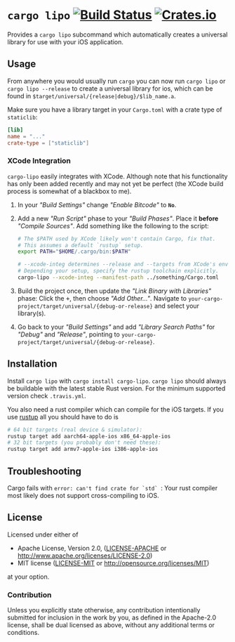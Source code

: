 # `cargo lipo` [![Build Status](https://travis-ci.org/TimNN/cargo-lipo.svg?branch=master)](https://travis-ci.org/TimNN/cargo-lipo) [![Crates.io](https://img.shields.io/crates/v/cargo-lipo.svg)](https://crates.io/crates/cargo-lipo)

Provides a `cargo lipo` subcommand which automatically creates a universal library for use with your iOS application.

## Usage

From anywhere you would usually run `cargo` you can now run `cargo lipo` or `cargo lipo --release` to create a universal library for ios, which can be found in `$target/universal/{release|debug}/$lib_name.a`.

Make sure you have a library target in your `Cargo.toml` with a crate type of `staticlib`:

```toml
[lib]
name = "..."
crate-type = ["staticlib"]
```

### XCode Integration

`cargo-lipo` easily integrates with XCode. Although note that his functionality has only been added recently and may not yet be perfect (the XCode build process is somewhat of a blackbox to me).

1. In your *"Build Settings"* change *"Enable Bitcode"* to **`No`**.

2. Add a new *"Run Script"* phase to your *"Build Phases"*. Place it **before** *"Compile Sources"*. Add something like the following to the script:

    ```bash
    # The $PATH used by XCode likely won't contain Cargo, fix that.
    # This assumes a default `rustup` setup.
    export PATH="$HOME/.cargo/bin:$PATH"

    # --xcode-integ determines --release and --targets from XCode's env vars.
    # Depending your setup, specify the rustup toolchain explicitly.
    cargo-lipo --xcode-integ --manifest-path ../something/Cargo.toml
    ```

3. Build the project once, then update the *"Link Binary with Libraries"* phase: Click the <kbd>+</kbd>, then choose *"Add Other..."*. Navigate to `your-cargo-project/target/universal/{debug-or-release}` and select your library(s).

4. Go back to your *"Build Settings"* and add *"Library Search Paths"* for *"Debug"* and *"Release"*, pointing to `your-cargo-project/target/universal/{debug-or-release}`.

## Installation

Install `cargo lipo` with `cargo install cargo-lipo`. `cargo lipo` should always be buildable with the latest stable Rust version. For the minimum supported version check `.travis.yml`.

You also need a rust compiler which can compile for the iOS targets. If you use [rustup](https://www.rustup.rs/) all you should have to do is

```sh
# 64 bit targets (real device & simulator):
rustup target add aarch64-apple-ios x86_64-apple-ios
# 32 bit targets (you probably don't need these):
rustup target add armv7-apple-ios i386-apple-ios
```

## Troubleshooting

 Cargo fails with ``error: can't find crate for `std` ``: Your rust compiler most likely does not support cross-compiling to iOS.

## License

Licensed under either of

 * Apache License, Version 2.0, ([LICENSE-APACHE](LICENSE-APACHE) or http://www.apache.org/licenses/LICENSE-2.0)
 * MIT license ([LICENSE-MIT](LICENSE-MIT) or http://opensource.org/licenses/MIT)

at your option.

### Contribution

Unless you explicitly state otherwise, any contribution intentionally submitted for inclusion in the work by you, as defined in the Apache-2.0 license, shall be dual licensed as above, without any additional terms or conditions.
